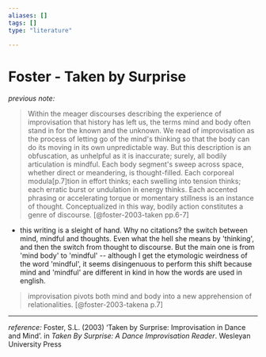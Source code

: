 ```yaml
---
aliases: []
tags: []
type: "literature"

---
```


# Foster - Taken by Surprise

_previous note:_

> Within the meager discourses describing the experience of improvisation that
history has left us, the terms mind and body often stand in for the known and
the unknown. We read of improvisation as the process of letting go of the
mind's thinking so that the body can do its moving in its own unpredictable
way. But this description is an obfuscation, as unhelpful as it is inaccurate;
surely, all bodily articulation is mindful. Each body segment's sweep across
space, whether direct or meandering, is thought-filled. Each corporeal modula[p.7]tion in effort thinks; each swelling into tension thinks; each erratic burst or undulation in energy thinks. Each accented phrasing or accelerating torque or momentary stillness is an instance of thought. Conceptualized in this way, bodily action constitutes a genre of discourse. [@foster-2003-taken pp.6-7]

- this writing is a sleight of hand. Why no citations? the switch between mind, mindful and thoughts. Even what the hell she means by 'thinking', and then the switch from thought to discourse. But the main one is from 'mind body' to 'mindful' -- although I get the etymologic weirdness of the word 'mindful', it seems disingenuous to perform this shift because mind and 'mindful' are different in kind in how the words are used in english.

> improvisation pivots both mind and body into a new apprehension of relationalities. [@foster-2003-takena p.7]

---
_reference:_ Foster, S.L. (2003) ‘Taken by Surprise: Improvisation in Dance and Mind’. in _Taken By Surprise: A Dance Improvisation Reader_. Wesleyan University Press